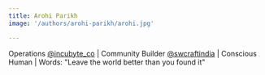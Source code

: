 ```yaml
---
title: Arohi Parikh
image: '/authors/arohi-parikh/arohi.jpg'

---
```

Operations [@incubyte_co](https://twitter.com/incubyte_co) | Community Builder [@swcraftindia](https://twitter.com/swcraftindia) | Conscious Human | Words: "Leave the world better than you found it"
